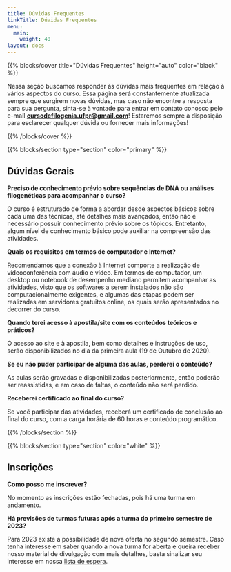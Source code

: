 ```yaml
---
title: Dúvidas Frequentes
linkTitle: Dúvidas Frequentes
menu:
  main:
    weight: 40
layout: docs
---
```


{{% blocks/cover title="Dúvidas Frequentes" height="auto" color="black" %}}

Nessa seção buscamos responder às dúvidas mais frequentes em relação à vários aspectos do curso. Essa página será constantemente atualizada sempre que surgirem novas dúvidas, mas caso não encontre a resposta para sua pergunta, sinta-se à vontade para entrar em contato conosco pelo e-mail <b>cursodefilogenia.ufpr@gmail.com</b>! Estaremos sempre à disposição para esclarecer qualquer dúvida ou fornecer mais informações!

{{% /blocks/cover %}}

{{% blocks/section type="section" color="primary" %}}
## Dúvidas Gerais
<p><p>
<b>Preciso de conhecimento prévio sobre sequências de DNA ou análises filogenéticas para acompanhar o curso?</b><p>
O curso é estruturado de forma a abordar desde aspectos básicos sobre cada uma das técnicas, até detalhes mais avançados, então não é necessário possuir conhecimento prévio sobre os tópicos. Entretanto, algum nível de conhecimento básico pode auxiliar na compreensão das atividades.
<p><p>

<b>Quais os requisitos em termos de computador e Internet?</b><p>
Recomendamos que a conexão à Internet comporte a realização de vídeoconferência com áudio e vídeo. Em termos de computador, um desktop ou notebook de desempenho mediano permitem acompanhar as atividades, visto que os softwares a serem instalados não são computacionalmente exigentes, e algumas das etapas podem ser realizadas em servidores gratuitos online, os quais serão apresentados no decorrer do curso.
<p><p>

<b>Quando terei acesso à apostila/site com os conteúdos teóricos e práticos?</b><p>
O acesso ao site e à apostila, bem como detalhes e instruções de uso, serão disponibilizados no dia da primeira aula (19 de Outubro de 2020).
<p><p>

<b>Se eu não puder participar de alguma das aulas, perderei o conteúdo?</b><p>
As aulas serão gravadas e disponibilizadas posteriormente, então poderão ser reassistidas, e em caso de faltas, o conteúdo não será perdido.
<p><p>

<b>Receberei certificado ao final do curso?</b><p>
Se você participar das atividades, receberá um certificado de conclusão ao final do curso, com a carga horária de 60 horas e conteúdo programático.
<p><p>

{{% /blocks/section %}}

{{% blocks/section type="section" color="white" %}}
## Inscrições
<p><p>
<b>Como posso me inscrever?</b><p>
No momento as inscrições estão fechadas, pois há uma turma em andamento.
<p><p>

<b>Há previsões de turmas futuras após a turma do primeiro semestre de 2023?</b><p>
Para 2023 existe a possibilidade de nova oferta no segundo semestre. Caso tenha interesse em saber quando a nova turma for aberta e queira receber nosso material de divulgação com mais detalhes, basta sinalizar seu interesse em nossa <a href="https://forms.gle/ddmNQn6eBntGuUYg9">lista de espera</a>.
<p><p>













